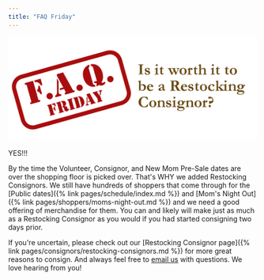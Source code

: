 ```yaml
---
title: "FAQ Friday"
---
```


![](/img/blog/FAQ_Fridays_Restocking.png)

YES!!!

By the time the Volunteer, Consignor, and New Mom Pre-Sale dates are over the shopping floor is picked over. That's WHY we added Restocking Consignors. We still have hundreds of shoppers that come through for the [Public dates]({% link pages/schedule/index.md %}) and [Mom's Night Out]({% link pages/shoppers/moms-night-out.md %}) and we need a good offering of merchandise for them. You can and likely will make just as much as a Restocking Consignor as you would if you had started consigning two days prior.

If you're uncertain, please check out our [Restocking Consignor page]({% link pages/consignors/restocking-consignors.md %}) for more great reasons to consign. And always feel free to [email us](mailto:info@boutiqueforaweek.com) with questions. We love hearing from you!

